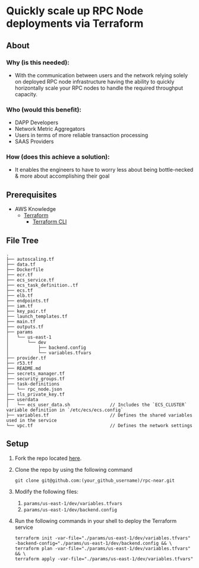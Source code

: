 # Quickly scale up RPC Node deployments via Terraform

## About

### Why (is this needed):

- With the communication between users and the network relying solely on deployed RPC node infrastructure having the ability to quickly horizontally scale your RPC nodes to handle the required throughput capacity.

### Who (would this benefit):

- DAPP Developers
- Network Metric Aggregators
- Users in terms of more reliable transaction processing
- SAAS Providers

### How (does this achieve a solution):

- It enables the engineers to have to worry less about being bottle-necked & more about accomplishing their goal

## Prerequisites

- AWS Knowledge
    - [Terraform](https://www.terraform.io/)
        - [Terraform CLI](https://www.terraform.io/cli)

## File Tree

```
.
├── autoscaling.tf
├── data.tf
├── Dockerfile
├── ecr.tf
├── ecs_service.tf
├── ecs_task_definition..tf
├── ecs.tf
├── elb.tf
├── endpoints.tf
├── iam.tf
├── key_pair.tf
├── launch_templates.tf
├── main.tf
├── outputs.tf
├── params
│   └── us-east-1
│       └── dev
│           ├── backend.config
│           └── variables.tfvars
├── provider.tf
├── r53.tf
├── README.md
├── secrets_manager.tf
├── security_groups.tf
├── task-definitions
│   └── rpc_node.json
├── tls_private_key.tf
├── userdata
│   └── ecs_user_data.sh               // Includes the `ECS_CLUSTER` variable definition in `/etc/ecs/ecs.config`
├── variables.tf                       // Defines the shared variables used in the service
└── vpc.tf                             // Defines the network settings
```

## Setup

1. Fork the repo located [here](https://github.com/NearPrime/rpc-near).
2. Clone the repo by using the following command
    
    ```
    git clone git@github.com:(your_github_username)/rpc-near.git
    ```
    
3. Modify the following files:
    1. `params/us-east-1/dev/variables.tfvars`
    2. `params/us-east-1/dev/backend.config`
4. Run the following commands in your shell to deploy the Terraform service
    
    ```
    terraform init -var-file="./params/us-east-1/dev/variables.tfvars" -backend-config="./params/us-east-1/dev/backend.config && \
    terraform plan -var-file="./params/us-east-1/dev/variables.tfvars" && \
    terraform apply -var-file="./params/us-east-1/dev/variables.tfvars"
    ```
